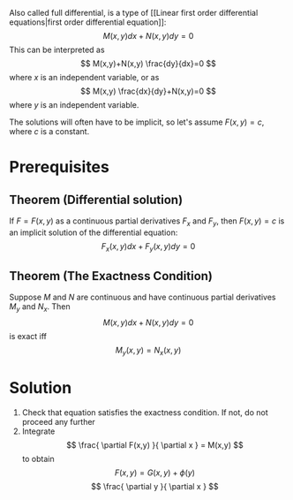 Also called full differential, is a type of [[Linear first order differential equations|first order differential equation]]:
$$
M(x,y)dx + N(x,y)dy = 0
$$
This can be interpreted as
$$
M(x,y)+N(x,y) \frac{dy}{dx}=0
$$
where $x$ is an independent variable, or as
$$
M(x,y) \frac{dx}{dy}+N(x,y)=0
$$
where $y$ is an independent variable.

The solutions will often have to be implicit, so let's assume $F(x,y)=c$, where $c$ is a constant.

# Prerequisites 
## Theorem (Differential solution)
If $F=F(x,y)$ as a continuous partial derivatives $F_{x}$ and $F_{y}$, then $F(x,y)= c$ is an implicit solution of the differential equation:
$$
F_{x}(x,y)dx + F_{y}(x,y)dy = 0
$$
## Theorem (The Exactness Condition)
Suppose $M$ and $N$ are continuous and have continuous partial derivatives $M_{y}$ and $N_{x}$. Then
$$
M(x,y)dx + N(x,y)dy = 0
$$
is exact iff
$$
M_{y}(x,y) = N_{x}(x,y)
$$
# Solution
1. Check that equation satisfies the exactness condition. If not, do not proceed any further
2. Integrate
   $$
\frac{ \partial F(x,y) }{ \partial x } = M(x,y)
$$
to obtain 
$$
F(x,y)=G(x,y)+\phi(y)
$$
$$
\frac{ \partial y }{ \partial x } 
$$
